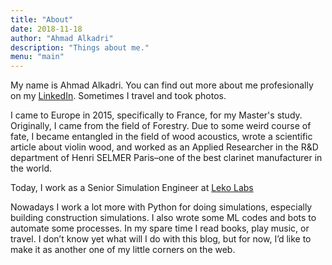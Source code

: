 ```yaml
---
title: "About"
date: 2018-11-18
author: "Ahmad Alkadri"
description: "Things about me."
menu: "main"
---
```


My name is Ahmad Alkadri. You can find out more about me profesionally
on my [LinkedIn](https://linkedin.com/in/alkadri). Sometimes I travel and took photos.

I came to Europe in 2015, specifically to France,
for my Master's study. Originally, I came from the field of Forestry.
Due to some weird course of fate, I became entangled in the field of wood acoustics,
wrote a scientific article about violin wood, and worked as an Applied Researcher
in the R&D department of Henri SELMER Paris–one of the best clarinet manufacturer
in the world.

Today, I work as a Senior Simulation Engineer at [Leko Labs](https://lekolabs.com)

Nowadays I work a lot more with Python for doing simulations, especially
building construction simulations. I also wrote some ML codes and bots to automate
some processes. In my spare time I read books, play music, or travel.
I don’t know yet what will I do with this blog, but for now,
I’d like to make it as another one of my little corners on the web.
